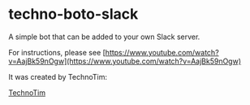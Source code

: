 # techno-boto-slack

A simple bot that can be added to your own Slack server.

For instructions, please see [https://www.youtube.com/watch?v=AajBk59nOgw](https://www.youtube.com/watch?v=AajBk59nOgw)

It was created by TechnoTim:

[TechnoTim](https://www.youtube.com/TechnoTimLive)
